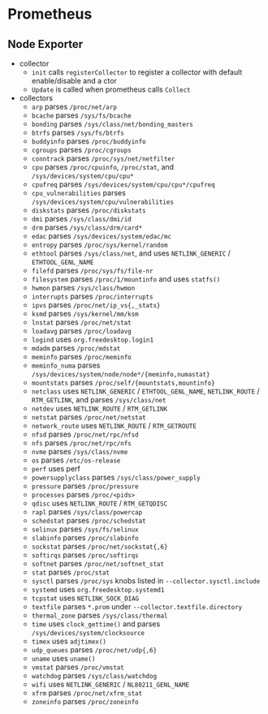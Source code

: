 Prometheus
==========

## Node Exporter

- collector
  - `init` calls `registerCollector` to register a collector with default
    enable/disable and a ctor
  - `Update` is called when prometheus calls `Collect`
- collectors
  - `arp` parses `/proc/net/arp`
  - `bcache` parses `/sys/fs/bcache`
  - `bonding` parses `/sys/class/net/bonding_masters`
  - `btrfs` parses `/sys/fs/btrfs`
  - `buddyinfo` parses `/proc/buddyinfo`
  - `cgroups` parses `/proc/cgroups`
  - `conntrack` parses `/proc/sys/net/netfilter`
  - `cpu` parses `/proc/cpuinfo`, `/proc/stat`, and `/sys/devices/system/cpu/cpu*`
  - `cpufreq` parses `/sys/devices/system/cpu/cpu*/cpufreq`
  - `cpu_vulnerabilities` parses `/sys/devices/system/cpu/vulnerabilities`
  - `diskstats` parses `/proc/diskstats`
  - `dmi` parses `/sys/class/dmi/id`
  - `drm` parses `/sys/class/drm/card*`
  - `edac` parses `/sys/devices/system/edac/mc`
  - `entropy` parses `/proc/sys/kernel/random`
  - `ethtool` parses `/sys/class/net`, and uses `NETLINK_GENERIC` / `ETHTOOL_GENL_NAME`
  - `filefd` parses `/proc/sys/fs/file-nr`
  - `filesystem` parses `/proc/1/mountinfo` and uses `statfs()`
  - `hwmon` parses `/sys/class/hwmon`
  - `interrupts` parses `/proc/interrupts`
  - `ipvs` parses `/proc/net/ip_vs{,_stats}`
  - `ksmd` parses `/sys/kernel/mm/ksm`
  - `lnstat` parses `/proc/net/stat`
  - `loadavg` parses `/proc/loadavg`
  - `logind` uses `org.freedesktop.login1`
  - `mdadm` parses `/proc/mdstat`
  - `meminfo` parses `/proc/meminfo`
  - `meminfo_numa` parses `/sys/devices/system/node/node*/{meminfo,numastat}`
  - `mountstats` parses `/proc/self/{mountstats,mountinfo}`
  - `netclass` uses `NETLINK_GENERIC` / `ETHTOOL_GENL_NAME`, `NETLINK_ROUTE` / `RTM_GETLINK`, and parses `/sys/class/net`
  - `netdev` uses `NETLINK_ROUTE` / `RTM_GETLINK`
  - `netstat` parses `/proc/net/netstat`
  - `network_route` uses `NETLINK_ROUTE` / `RTM_GETROUTE`
  - `nfsd` parses `/proc/net/rpc/nfsd`
  - `nfs` parses `/proc/net/rpc/nfs`
  - `nvme` parses `/sys/class/nvme`
  - `os` parses `/etc/os-release`
  - `perf` uses perf
  - `powersupplyclass` parses `/sys/class/power_supply`
  - `pressure` parses `/proc/pressure`
  - `processes` parses `/proc/<pids>`
  - `qdisc` uses `NETLINK_ROUTE` / `RTM_GETQDISC`
  - `rapl` parses `/sys/class/powercap`
  - `schedstat` parses `/proc/schedstat`
  - `selinux` parses `/sys/fs/selinux`
  - `slabinfo` parses `/proc/slabinfo`
  - `sockstat` parses `/proc/net/sockstat{,6}`
  - `softirqs` parses `/proc/softirqs`
  - `softnet` parses `/proc/net/softnet_stat`
  - `stat` parses `/proc/stat`
  - `sysctl` parses `/proc/sys` knobs listed in `--collector.sysctl.include`
  - `systemd` uses `org.freedesktop.systemd1`
  - `tcpstat` uses `NETLINK_SOCK_DIAG`
  - `textfile` parses `*.prom` under `--collector.textfile.directory`
  - `thermal_zone` parses `/sys/class/thermal`
  - `time` uses `clock_gettime()` and parses `/sys/devices/system/clocksource`
  - `timex` uses `adjtimex()`
  - `udp_queues` parses `/proc/net/udp{,6}`
  - `uname` uses `uname()`
  - `vmstat` parses `/proc/vmstat`
  - `watchdog` parses `/sys/class/watchdog`
  - `wifi` uses `NETLINK_GENERIC` / `NL80211_GENL_NAME`
  - `xfrm` parses `/proc/net/xfrm_stat`
  - `zoneinfo` parses `/proc/zoneinfo`
